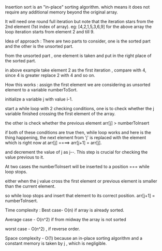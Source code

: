 Insertion sort is an "in-place" sorting algorithm. which means it does not require any additional memory beyond the original array.

It will need one round full iteration  but note that the iteration stars from the 2nd element (1st index of array). 
eg: [4,2,1,5,3,6,9]
for the above array the loop iteration starts from element 2 and till 9.

Idea of approach : There are two parts to consider, one is the sorted part and the other is the unsorted part.

from the unsorted part , one element is taken and put in the right place of the sorted part.

in above example take element 2 as the first iteration , compare with 4, since  4 is greater replace 2 with 4 and so on.

How this works : 
assign the first element we are considering as unsorted element to a variable numberToSort.

initialize a variable j with value i-1.

start a while loop with 2 checking conditions, one is to check whether the j variable finished crossing the first element of the array.

the other is check whether the previous element arr[j] > numberToInsert

if both of these conditions are true then, while loop works and here is the thing happening, the next element from 'j' is replaced with the element which is right now at arr[j] ====> arr[j+1] = arr[j].

and decrement the value of j as j--. This step is crucial for checking the value previous to it.

At two cases the numberToInsert will be inserted to a position === while loop stops.

either when the j value cross the first element or previous element is smaller than the current element.

so while loop stops and insert that element to its correct position. arr[j+1] = numberToInsert.



Time complexity : Best case- O(n) if  array is already sorted.

Average case - O(n^2) if from midway the array is not sorted

worst case - O(n^2) , if reverse order.

Space complexity - O(1) because an in-place sorting algorithm and a constant memory is taken by j , which is negligible.